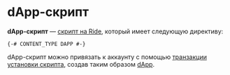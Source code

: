 # dApp-скрипт

**dApp-скрипт** — [скрипт на Ride](/ru/ride/script/), который имеет следующую директиву:

```ride
{-# CONTENT_TYPE DAPP #-}
```

dApp-скрипт можно привязать к аккаунту с помощью [транзакции установки скрипта](/ru/blockchain/transaction-type/set-script-transaction), создав таким образом [dApp](/ru/blockchain/account/dapp).
